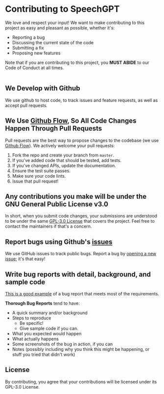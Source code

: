 # Contributing to SpeechGPT
We love and respect your input! We want to make contributing to this project as easy and pleasant as possible, whether it's:

- Reporting a bug
- Discussing the current state of the code
- Submitting a fix
- Proposing new features

Note that if you are contributing to this project, you **MUST ABIDE** to our Code of Conduct at all times.
<br><br>
## We Develop with Github
We use github to host code, to track issues and feature requests, as well as accept pull requests.

## We Use [Github Flow](https://guides.github.com/introduction/flow/index.html), So All Code Changes Happen Through Pull Requests
Pull requests are the best way to propose changes to the codebase (we use [Github Flow](https://guides.github.com/introduction/flow/index.html)). We actively welcome your pull requests:

1. Fork the repo and create your branch from `master`.
2. If you've added code that should be tested, add tests.
3. If you've changed APIs, update the documentation.
4. Ensure the test suite passes.
5. Make sure your code lints.
6. Issue that pull request!

## Any contributions you make will be under the GNU General Public License v3.0
In short, when you submit code changes, your submissions are understood to be under the same [GPL-3.0 License](http://choosealicense.com/licenses/mit/) that covers the project. Feel free to contact the maintainers if that's a concern.

## Report bugs using Github's [issues](https://github.com/briandk/transcriptase-atom/issues)
We use GitHub issues to track public bugs. Report a bug by [opening a new issue](); it's that easy!

## Write bug reports with detail, background, and sample code
[This is a good example](http://stackoverflow.com/q/12488905/180626) of a bug report that meets most of the requirements.

**Thorough Bug Reports** tend to have:

- A quick summary and/or background
- Steps to reproduce
  - Be specific!
  - Give sample code if you can.
- What you expected would happen
- What actually happens
- Some screenshots of the bug in action, if you can
- Notes (possibly including why you think this might be happening, or stuff you tried that didn't work)

## License
By contributing, you agree that your contributions will be licensed under its GPL-3.0 License.
